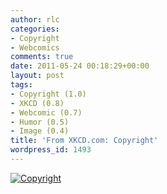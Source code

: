 ```yaml
---
author: rlc
categories:
- Copyright
- Webcomics
comments: true
date: 2011-05-24 00:18:29+00:00
layout: post
tags:
- Copyright (1.0)
- XKCD (0.8)
- Webcomic (0.7)
- Humor (0.5)
- Image (0.4)
title: 'From XKCD.com: Copyright'
wordpress_id: 1493
---
```


[![Copyright](http://imgs.xkcd.com/comics/copyright.jpg)](http://xkcd.com/14/)